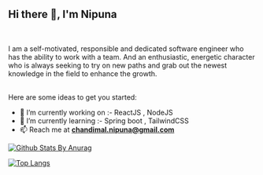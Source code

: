 
 
##  Hi there 👋, I'm Nipuna
<br/>    
    <p align="left"> 
 I am a self-motivated, responsible and dedicated  software engineer who has the ability to work with a team. And an enthusiastic, energetic character who is always seeking to try on new paths and grab out the newest knowledge in the field to enhance the growth.
</p>
</br
>
Here are some ideas to get you started:

- 🔭 I’m currently working on :- ReactJS , NodeJS 
- 🌱 I’m currently learning :- Spring boot , TailwindCSS
- 📫 Reach me at **chandimal.nipuna@gmail.com** 

[![Github Stats By Anurag](https://github-readme-stats.vercel.app/api?username=NipunaC95&show_icons=true&title_color=79ff97&icon_color=79ff97&text_color=9f9f9f&bg_color=151515&count_private=true)](https://github.com/anuraghazra/github-readme-stats)
 
[![Top Langs](https://github-readme-stats.vercel.app/api/top-langs/?username=NipunaC95&&title_color=fff&icon_color=79ff97&text_color=9f9f9f&bg_color=151515&)](https://github.com/anuraghazra/github-readme-stats) 
   
